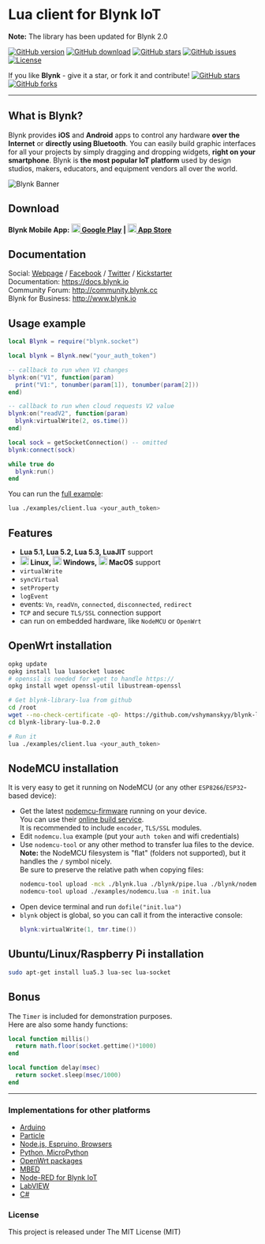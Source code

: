# Lua client for Blynk IoT

**Note:** The library has been updated for Blynk 2.0

[![GitHub version](https://img.shields.io/github/release/vshymanskyy/blynk-library-lua.svg)](https://github.com/vshymanskyy/blynk-library-lua/releases/latest)
[![GitHub download](https://img.shields.io/github/downloads/vshymanskyy/blynk-library-lua/total.svg)](https://github.com/vshymanskyy/blynk-library-lua/releases/latest)
[![GitHub stars](https://img.shields.io/github/stars/vshymanskyy/blynk-library-lua.svg)](https://github.com/vshymanskyy/blynk-library-lua/stargazers)
[![GitHub issues](https://img.shields.io/github/issues/vshymanskyy/blynk-library-lua.svg)](https://github.com/vshymanskyy/blynk-library-lua/issues)
[![License](https://img.shields.io/badge/license-MIT-blue.svg)](https://github.com/vshymanskyy/blynk-library-lua/blob/master/LICENSE)

If you like **Blynk** - give it a star, or fork it and contribute! 
[![GitHub stars](https://img.shields.io/github/stars/blynkkk/blynk-library.svg?style=social&label=Star)](https://github.com/blynkkk/blynk-library/stargazers) 
[![GitHub forks](https://img.shields.io/github/forks/blynkkk/blynk-library.svg?style=social&label=Fork)](https://github.com/blynkkk/blynk-library/network)
__________

## What is Blynk?
Blynk provides **iOS** and **Android** apps to control any hardware **over the Internet** or **directly using Bluetooth**.
You can easily build graphic interfaces for all your projects by simply dragging and dropping widgets, **right on your smartphone**.
Blynk is **the most popular IoT platform** used by design studios, makers, educators, and equipment vendors all over the world.

![Blynk Banner](https://github.com/blynkkk/blynkkk.github.io/blob/master/images/GithubBanner.jpg)

## Download

**Blynk Mobile App:
[<img src="https://cdn.rawgit.com/simple-icons/simple-icons/develop/icons/googleplay.svg" width="18" height="18" /> Google Play](https://play.google.com/store/apps/details?id=cloud.blynk) | 
[<img src="https://cdn.rawgit.com/simple-icons/simple-icons/develop/icons/apple.svg" width="18" height="18" /> App Store](https://apps.apple.com/us/app/blynk-iot/id1559317868)**

## Documentation
Social: [Webpage](http://www.blynk.cc) / [Facebook](http://www.fb.com/blynkapp) / [Twitter](http://twitter.com/blynk_app) / [Kickstarter](https://www.kickstarter.com/projects/167134865/blynk-build-an-app-for-your-arduino-project-in-5-m/description)  
Documentation: https://docs.blynk.io  
Community Forum: http://community.blynk.cc  
Blynk for Business: http://www.blynk.io

## Usage example

```lua
local Blynk = require("blynk.socket")

local blynk = Blynk.new("your_auth_token")

-- callback to run when V1 changes
blynk:on("V1", function(param)
  print("V1:", tonumber(param[1]), tonumber(param[2]))
end)

-- callback to run when cloud requests V2 value
blynk:on("readV2", function(param)
  blynk:virtualWrite(2, os.time())
end)

local sock = getSocketConnection() -- omitted
blynk:connect(sock)

while true do
  blynk:run()
end
```

You can run the [full example](examples/client.lua):

```sh
lua ./examples/client.lua <your_auth_token>
```

## Features
- **Lua 5.1, Lua 5.2, Lua 5.3, LuaJIT** support
- **<img src="https://cdn.rawgit.com/simple-icons/simple-icons/develop/icons/linux.svg" width="18" height="18" /> Linux,
<img src="https://cdn.rawgit.com/simple-icons/simple-icons/develop/icons/windows.svg" width="18" height="18" /> Windows,
<img src="https://cdn.rawgit.com/simple-icons/simple-icons/develop/icons/apple.svg" width="18" height="18" /> MacOS** support
- `virtualWrite`
- `syncVirtual`
- `setProperty`
- `logEvent`
- events: `Vn`, `readVn`, `connected`, `disconnected`, `redirect`
- `TCP` and secure `TLS/SSL` connection support
- can run on embedded hardware, like `NodeMCU` or `OpenWrt`

## OpenWrt installation

```sh
opkg update
opkg install lua luasocket luasec
# openssl is needed for wget to handle https://
opkg install wget openssl-util libustream-openssl

# Get blynk-library-lua from github
cd /root
wget --no-check-certificate -qO- https://github.com/vshymanskyy/blynk-library-lua/archive/v0.2.0.tar.gz | tar xvz
cd blynk-library-lua-0.2.0

# Run it
lua ./examples/client.lua <your_auth_token>
```

## NodeMCU installation

It is very easy to get it running on NodeMCU (or any other `ESP8266`/`ESP32`-based device):
- Get the latest [nodemcu-firmware](https://github.com/nodemcu/nodemcu-firmware) running on your device.  
  You can use their [online build service](https://nodemcu-build.com/).  
  It is recommended to include `encoder`, `TLS/SSL` modules.
- Edit `nodemcu.lua` example (put your `auth token` and wifi credentials)
- Use `nodemcu-tool` or any other method to transfer lua files to the device.  
  **Note:** the NodeMCU filesystem is "flat" (folders not supported), but it handles the `/` symbol nicely.  
  Be sure to preserve the relative path when copying files:
    ```sh
    nodemcu-tool upload -mck ./blynk.lua ./blynk/pipe.lua ./blynk/nodemcu.lua
    nodemcu-tool upload ./examples/nodemcu.lua -n init.lua
    ```
- Open device terminal and run `dofile("init.lua")`
- `blynk` object is global, so you can call it from the interactive console:
    ```lua
    blynk:virtualWrite(1, tmr.time())
    ```

## Ubuntu/Linux/Raspberry Pi installation

```sh
sudo apt-get install lua5.3 lua-sec lua-socket
```

## Bonus

The `Timer` is included for demonstration purposes.  
Here are also some handy functions:

```lua
local function millis()
  return math.floor(socket.gettime()*1000)
end

local function delay(msec)
  return socket.sleep(msec/1000)
end
```
__________

### Implementations for other platforms
* [Arduino](https://github.com/blynkkk/blynk-library)
* [Particle](https://github.com/vshymanskyy/blynk-library-spark)
* [Node.js, Espruino, Browsers](https://github.com/vshymanskyy/blynk-library-js)
* [Python, MicroPython](https://github.com/vshymanskyy/blynk-library-python)
* [OpenWrt packages](https://github.com/vshymanskyy/blynk-library-openwrt)
* [MBED](https://developer.mbed.org/users/vshymanskyy/code/Blynk/)
* [Node-RED for Blynk IoT](https://flows.nodered.org/node/node-red-contrib-blynk-iot)
* [LabVIEW](https://github.com/juncaofish/NI-LabVIEWInterfaceforBlynk)
* [C#](https://github.com/sverrefroy/BlynkLibrary)

### License
This project is released under The MIT License (MIT)
